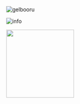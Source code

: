 <img src="https://count.getloli.com/get/@FESSXX" alt="gelbooru" />

![info](https://github-readme-stats.vercel.app/api?username=FESSXX&show_icons=true&count_private=true&text_color=70bed9&icon_color=fff&&hide=prs&bg_color=192133&theme=default_repocard)

<img height="180px" src="https://github-readme-stats.vercel.app/api/top-langs/?username=FESSXX&layout=compact&langs_count=6&text_color=70bed9&icon_color=fff&bg_color=192133&theme=default_repocard" />
